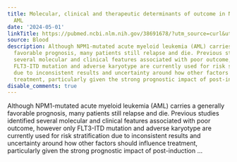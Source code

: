 ```yaml
---
title: Molecular, clinical and therapeutic determinants of outcome in NPM1 mutated
  AML
date: '2024-05-01'
linkTitle: https://pubmed.ncbi.nlm.nih.gov/38691678/?utm_source=curl&utm_medium=rss&utm_campaign=journals&utm_content=7603509&fc=None&ff=20240502181202&v=2.18.0.post9+e462414
source: Blood
description: Although NPM1-mutated acute myeloid leukemia (AML) carries a generally
  favorable prognosis, many patients still relapse and die. Previous studies identified
  several molecular and clinical features associated with poor outcome, however only
  FLT3-ITD mutation and adverse karyotype are currently used for risk stratification
  due to inconsistent results and uncertainty around how other factors should influence
  treatment, particularly given the strong prognostic impact of post-induction ...
disable_comments: true
---
```

Although NPM1-mutated acute myeloid leukemia (AML) carries a generally favorable prognosis, many patients still relapse and die. Previous studies identified several molecular and clinical features associated with poor outcome, however only FLT3-ITD mutation and adverse karyotype are currently used for risk stratification due to inconsistent results and uncertainty around how other factors should influence treatment, particularly given the strong prognostic impact of post-induction ...